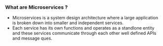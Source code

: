 ### What are Microservices ?
 - Microservices is a system design architecture where a large application is broken down into smaller and independent services.
 - Each service has its own functions and operates as a standlone entity and these services communicate through each other well defined APIs and message ques.

 